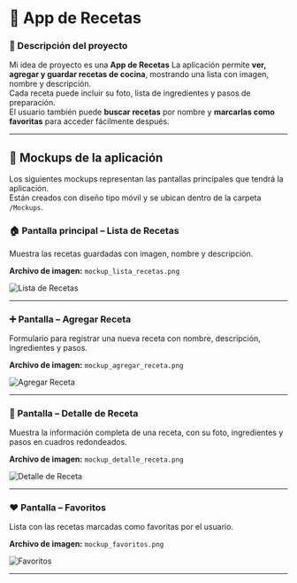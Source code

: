 # 🍲 App de Recetas

### 🧾 Descripción del proyecto

Mi idea de proyecto es una **App de Recetas**
La aplicación permite **ver, agregar y guardar recetas de cocina**, mostrando una lista con imagen, nombre y descripción.  
Cada receta puede incluir su foto, lista de ingredientes y pasos de preparación.  
El usuario también puede **buscar recetas** por nombre y **marcarlas como favoritas** para acceder fácilmente después.  

---

## 📱 Mockups de la aplicación

Los siguientes mockups representan las pantallas principales que tendrá la aplicación.  
Están creados con diseño tipo móvil y se ubican dentro de la carpeta `/Mockups`.



### 🏠 Pantalla principal – Lista de Recetas
Muestra las recetas guardadas con imagen, nombre y descripción.
  
**Archivo de imagen:** `mockup_lista_recetas.png`

![Lista de Recetas](Mockups/mockup_lista_recetas.png)

---

### ➕ Pantalla – Agregar Receta
Formulario para registrar una nueva receta con nombre, descripción, ingredientes y pasos.

**Archivo de imagen:** `mockup_agregar_receta.png`

![Agregar Receta](Mockups/mockup_agregar_receta.png)

---

### 🍳 Pantalla – Detalle de Receta
Muestra la información completa de una receta, con su foto, ingredientes y pasos en cuadros redondeados.

**Archivo de imagen:** `mockup_detalle_receta.png`

![Detalle de Receta](Mockups/mockup_detalle_receta.png)

---

### ❤️ Pantalla – Favoritos
Lista con las recetas marcadas como favoritas por el usuario.

**Archivo de imagen:** `mockup_favoritos.png`

![Favoritos](Mockups/mockup_favoritos.png)

---